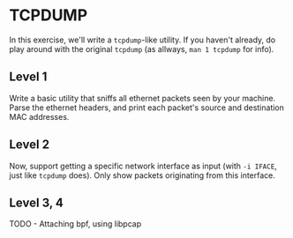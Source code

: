 # TCPDUMP

In this exercise, we'll write a `tcpdump`-like utility.
If you haven't already, do play around with the original `tcpdump` (as allways, `man 1 tcpdump` for info).

## Level 1
Write a basic utility that sniffs all ethernet packets seen by your machine.
Parse the ethernet headers, and print each packet's source and destination MAC addresses.

## Level 2
Now, support getting a specific network interface as input (with `-i IFACE`, just like `tcpdump` does).
Only show packets originating from this interface.

## Level 3, 4
TODO - Attaching bpf, using libpcap

